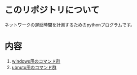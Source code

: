 # このリポジトリについて
ネットワークの遅延時間を計測するためのpythonプログラムです。

# 内容
1. [windows用のコマンド群](/cmd_win)
1. [ubnutu用のコマンド群](/cmd_bunt)
